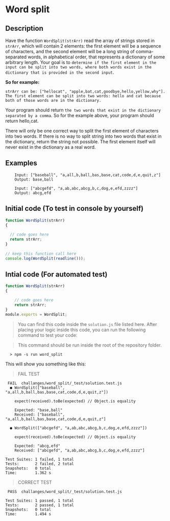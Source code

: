 # Word split

## Description
Have the function `WordSplit(strArr)` read the array of strings stored in `strArr`, which will contain 2 elements: the first element will be a sequence of characters, and the second element will be a long string of comma-separated words, in alphabetical order, that represents a dictionary of some arbitrary length. Your goal is to `determine if the first element in the input can be split into two words, where both words exist in the dictionary that is provided in the second input`.

**So for example:**
```
strArr can be: ["hellocat", "apple,bat,cat,goodbye,hello,yellow,why"]. 
The first element can be split into two words: hello and cat because both of those words are in the dictionary.
```
Your program should return `the two words that exist in the dictionary separated by a comma`. So for the example above, your program should return hello,cat. 

There will only be one correct way to split the first element of characters into two words. If there is no way to split string into two words that exist in the dictionary, return the string not possible. 
The first element itself will never exist in the dictionary as a real word.

## Examples
```
    Input: ["baseball", "a,all,b,ball,bas,base,cat,code,d,e,quit,z"]
    Output: base,ball
    
    Input: ["abcgefd", "a,ab,abc,abcg,b,c,dog,e,efd,zzzz"]
    Output: abcg,efd
```

## Initial code (To test in console by yourself)
```javascript
function WordSplit(strArr)
{ 
 
  // code goes here  
  return strArr;
}
   
// keep this function call here 
console.log(WordSplit(readline()));
```

## Intial code (For automated test)
````javascript 
function WordSplit(strArr)
{ 

    // code goes here  
    return strArr;
}
module.exports = WordSplit;
````

>You can find this code inside the `solution.js` file listed here. After placing your logic inside this code, you can run the following command to test your code: 

>This command should be run inside the root of the repository folder.

```console
  > npm -s run word_split
```

This will show you something like this:

>FAIL TEST
```console
 FAIL  challanges/word_split/_test/solution.test.js
  ● WordSplit(["baseball", "a,all,b,ball,bas,base,cat,code,d,e,quit,z"])

    expect(received).toBe(expected) // Object.is equality

    Expected: "base,ball"
    Received: ["baseball", "a,all,b,ball,bas,base,cat,code,d,e,quit,z"]

  ● WordSplit(["abcgefd", "a,ab,abc,abcg,b,c,dog,e,efd,zzzz"])

    expect(received).toBe(expected) // Object.is equality

    Expected: "abcg,efd"
    Received: ["abcgefd", "a,ab,abc,abcg,b,c,dog,e,efd,zzzz"]

Test Suites: 1 failed, 1 total
Tests:       2 failed, 2 total
Snapshots:   0 total
Time:        1.362 s
```

>CORRECT TEST
```console
 PASS  challanges/word_split/_test/solution.test.js

Test Suites: 1 passed, 1 total
Tests:       2 passed, 1 total
Snapshots:   0 total
Time:        1.494 s
```